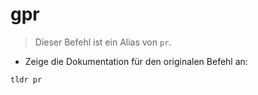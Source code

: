 # gpr

> Dieser Befehl ist ein Alias von `pr`.

- Zeige die Dokumentation für den originalen Befehl an:

`tldr pr`
